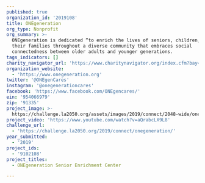 ```yaml
---
published: true
organization_id: '2019108'
title: ONEgeneration
org_type: Nonprofit
org_summary: >-
  ONEgeneration is dedicated “to enrich the lives of seniors, children, and
  their families throughout a diverse community that embraces social
  connectedness between older adults and younger generations.
tags_indicators: []
charity_navigator_url: 'https://www.charitynavigator.org/index.cfm?bay=search.profile&ein=954066979'
organization_website:
  - 'https://www.onegeneration.org'
twitter: '@ONEgenCares'
instagram: '@onegenerationcares'
facebook: 'https://www.facebook.com/ONEgencares/'
ein: '954066979'
zip: '91335'
project_image: >-
  https://challenge.la2050.org/assets/images/2019/connect/2048-wide/onegeneration.jpg
project_video: 'https://www.youtube.com/watch?v=aQrabcLX9L8'
challenge_url:
  - 'https://challenge.la2050.org/2019/connect/onegeneration/'
year_submitted:
  - '2019'
project_ids:
  - '9102108'
project_titles:
  - ONEgeneration Senior Enrichment Center

---
```

